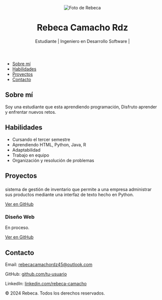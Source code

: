 <!DOCTYPE html>
<html lang="es">
<head>
  <meta charset="UTF-8">
  <meta name="viewport" content="width=device-width, initial-scale=1.0">
  
  <link rel="stylesheet" href="style.css">
</head>
<body>
  <header>
    <div class="header-container">
      <img src="![Imagen de WhatsApp 2024-12-06 a las 19 26 54_d3ea3a97](https://github.com/user-attachments/assets/c9460423-74b3-4df5-b435-39f4c69a65ce)
" alt="Foto de Rebeca" class="profile-pic">
      <h1>Rebeca Camacho Rdz</h1>
      <p>Estudiante | Ingeniero en Desarrollo Software | </p>
    </div>
  </header>
  <nav>
    <ul>
      <li><a href="#sobre-mi">Sobre mí</a></li>
      <li><a href="#habilidades">Habilidades</a></li>
      <li><a href="#proyectos">Proyectos</a></li>
      <li><a href="#contacto">Contacto</a></li>
    </ul>
  </nav>
  <main>
    <section id="sobre-mi">
      <h2>Sobre mí</h2>
      <p>Soy una estudiante que esta aprendiendo programación,  Disfruto aprender y enfrentar nuevos retos.</p>
    </section>
    <section id="habilidades">
      <h2>Habilidades</h2>
      <ul>
        <li>Cursando el tercer semestre</li>
        <li>Aprendiendo HTML, Python, Java, R</li>
        <li>Adaptabilidad</li>
        <li>Trabajo en equipo</li>
        <li>Organización y resolución de problemas</li>
      </ul>
    </section>
    <section id="proyectos">
      <h2>Proyectos</h2>
      <div class="project">
        <h3></h3>
        <p>sistema de gestión de inventario que permite a una empresa
administrar sus productos mediante una interfaz de texto hecho en Python.</p>
        <a href="https://github.com/tu-usuario/proyecto-rstudio" target="_blank">Ver en GitHub</a>
      </div>
      <div class="project">
        <h3>Diseño Web</h3>
        <p>En proceso.</p>
        <a href="https://github.com/tu-usuario/cv-web" target="_blank">Ver en GitHub</a>
      </div>
    </section>
    <section id="contacto">
      <h2>Contacto</h2>
      <p>Email: <a href="mailto:rebecacamachordz45@outlook.com">rebecacamachordz45@outlook.com</a></p>
      <p>GitHub: <a href="https://github.com/tu-usuario" target="_blank">github.com/tu-usuario</a></p>
      <p>LinkedIn: <a href="https://www.linkedin.com/in/rebeca-camacho-b1533432b/" target="_blank">linkedin.com/rebeca-camacho</a></p>
    </section>
  </main>
  <footer>
    <p>© 2024 Rebeca. Todos los derechos reservados.</p>
  </footer>
</body>
</html>
